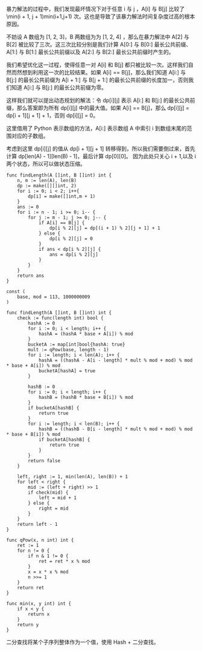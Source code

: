 暴力解法的过程中，我们发现最坏情况下对于任意 i 与 j ，A[i] 与 B[j] 比较了 \min(i + 1, j + 1)min(i+1,j+1) 次。这也是导致了该暴力解法时间复杂度过高的根本原因。

不妨设 A 数组为 [1, 2, 3]，B 两数组为为 [1, 2, 4] ，那么在暴力解法中 A[2] 与 B[2] 被比较了三次。这三次比较分别是我们计算 A[0:] 与 B[0:] 最长公共前缀、 A[1:] 与 B[1:] 最长公共前缀以及 A[2:] 与 B[2:] 最长公共前缀时产生的。

我们希望优化这一过程，使得任意一对 A[i] 和 B[j] 都只被比较一次。这样我们自然而然想到利用这一次的比较结果。如果 A[i] == B[j]，那么我们知道 A[i:] 与 B[j:] 的最长公共前缀为 A[i + 1:] 与 B[j + 1:] 的最长公共前缀的长度加一，否则我们知道 A[i:] 与 B[j:] 的最长公共前缀为零。

这样我们就可以提出动态规划的解法：令 dp[i][j] 表示 A[i:] 和 B[j:] 的最长公共前缀，那么答案即为所有 dp[i][j] 中的最大值。如果 A[i] == B[j]，那么 dp[i][j] = dp[i + 1][j + 1] + 1，否则 dp[i][j] = 0。

这里借用了 Python 表示数组的方法，A[i:] 表示数组 A 中索引 i 到数组末尾的范围对应的子数组。

考虑到这里 dp[i][j] 的值从 dp[i + 1][j + 1] 转移得到，所以我们需要倒过来，首先计算 dp[len(A) - 1][len(B) - 1]，最后计算 dp[0][0]。
因为此处只关心 i + 1,以及 i 两个状态，所以可以做状态压缩。
``` golang
func findLength(A []int, B []int) int {
    n, m := len(A), len(B)
    dp := make([][]int, 2)
    for i := 0; i < 2; i++{
        dp[i] = make([]int,m + 1)
    }
    ans := 0
    for i := n - 1; i >= 0; i-- {
        for j := m - 1; j >= 0; j-- {
            if A[i] == B[j] {
                dp[i % 2][j] = dp[(i + 1) % 2][j + 1] + 1
            } else {
                dp[i % 2][j] = 0
            }
            if ans < dp[i % 2][j] {
                ans = dp[i % 2][j]
            }
        }
    }
    return ans
}
```
``` golang
const (
    base, mod = 113, 1000000009
)

func findLength(A []int, B []int) int {
    check := func(length int) bool {
        hashA := 0
        for i := 0; i < length; i++ {
            hashA = (hashA * base + A[i]) % mod
        }
        bucketA := map[int]bool{hashA: true}
        mult := qPow(base, length - 1)
        for i := length; i < len(A); i++ {
            hashA = ((hashA - A[i - length] * mult % mod + mod) % mod * base + A[i]) % mod
            bucketA[hashA] = true
        }

        hashB := 0
        for i := 0; i < length; i++ {
            hashB = (hashB * base + B[i]) % mod
        }
        if bucketA[hashB] {
            return true
        }
        for i := length; i < len(B); i++ {
            hashB = ((hashB - B[i - length] * mult % mod + mod) % mod * base + B[i]) % mod
            if bucketA[hashB] {
                return true
            }
        }
        return false
    }

    left, right := 1, min(len(A), len(B)) + 1
    for left < right {
        mid := (left + right) >> 1
        if check(mid) {
            left = mid + 1
        } else {
            right = mid
        }
    }
    return left - 1
}

func qPow(x, n int) int {
    ret := 1
    for n != 0 {
        if n & 1 != 0 {
            ret = ret * x % mod
        }
        x = x * x % mod
        n >>= 1
    }
    return ret
}

func min(x, y int) int {
    if x < y {
        return x
    }
    return y
}
```
二分查找将某个子序列整体作为一个值，使用 Hash + 二分查找。

